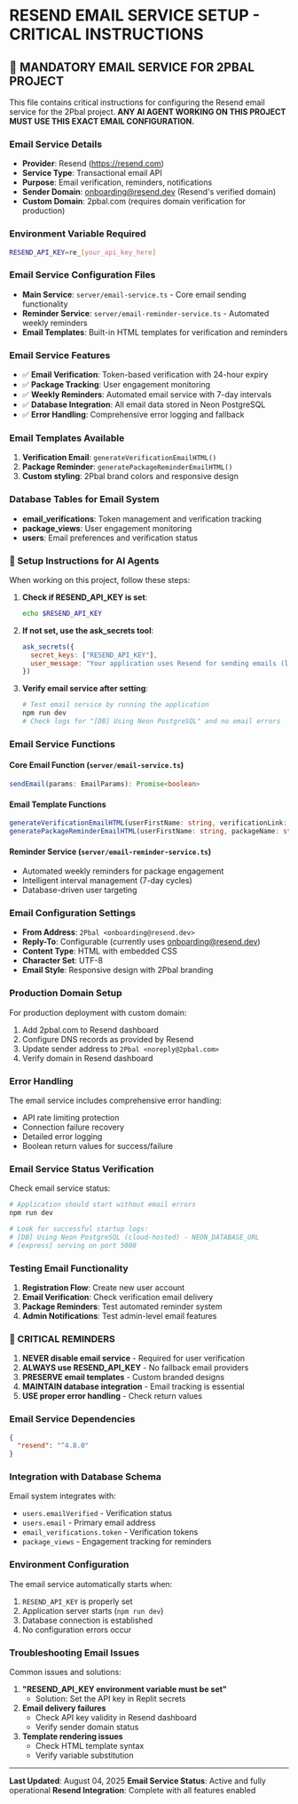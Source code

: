 # RESEND EMAIL SERVICE SETUP - CRITICAL INSTRUCTIONS

## 🚨 MANDATORY EMAIL SERVICE FOR 2PBAL PROJECT

This file contains critical instructions for configuring the Resend email service for the 2Pbal project. **ANY AI AGENT WORKING ON THIS PROJECT MUST USE THIS EXACT EMAIL CONFIGURATION.**

### Email Service Details
- **Provider**: Resend (https://resend.com)
- **Service Type**: Transactional email API
- **Purpose**: Email verification, reminders, notifications
- **Sender Domain**: onboarding@resend.dev (Resend's verified domain)
- **Custom Domain**: 2pbal.com (requires domain verification for production)

### Environment Variable Required
```bash
RESEND_API_KEY=re_[your_api_key_here]
```

### Email Service Configuration Files
- **Main Service**: `server/email-service.ts` - Core email sending functionality
- **Reminder Service**: `server/email-reminder-service.ts` - Automated weekly reminders
- **Email Templates**: Built-in HTML templates for verification and reminders

### Email Service Features
- ✅ **Email Verification**: Token-based verification with 24-hour expiry
- ✅ **Package Tracking**: User engagement monitoring
- ✅ **Weekly Reminders**: Automated email service with 7-day intervals
- ✅ **Database Integration**: All email data stored in Neon PostgreSQL
- ✅ **Error Handling**: Comprehensive error logging and fallback

### Email Templates Available
1. **Verification Email**: `generateVerificationEmailHTML()`
2. **Package Reminder**: `generatePackageReminderEmailHTML()`
3. **Custom styling**: 2Pbal brand colors and responsive design

### Database Tables for Email System
- **email_verifications**: Token management and verification tracking
- **package_views**: User engagement monitoring
- **users**: Email preferences and verification status

### 🔧 Setup Instructions for AI Agents

When working on this project, follow these steps:

1. **Check if RESEND_API_KEY is set**:
   ```bash
   echo $RESEND_API_KEY
   ```

2. **If not set, use the ask_secrets tool**:
   ```javascript
   ask_secrets({
     secret_keys: ["RESEND_API_KEY"],
     user_message: "Your application uses Resend for sending emails (like verification emails and reminders). To make this work, I need a RESEND_API_KEY from your Resend account. If you don't have a Resend account yet, you can sign up at resend.com and get an API key from your dashboard. The key will look something like 're_...' and allows your app to send emails securely."
   })
   ```

3. **Verify email service after setting**:
   ```bash
   # Test email service by running the application
   npm run dev
   # Check logs for "[DB] Using Neon PostgreSQL" and no email errors
   ```

### Email Service Functions

#### Core Email Function (`server/email-service.ts`)
```typescript
sendEmail(params: EmailParams): Promise<boolean>
```

#### Email Template Functions
```typescript
generateVerificationEmailHTML(userFirstName: string, verificationLink: string): string
generatePackageReminderEmailHTML(userFirstName: string, packageName: string, reminderLink: string): string
```

#### Reminder Service (`server/email-reminder-service.ts`)
- Automated weekly reminders for package engagement
- Intelligent interval management (7-day cycles)
- Database-driven user targeting

### Email Configuration Settings
- **From Address**: `2Pbal <onboarding@resend.dev>`
- **Reply-To**: Configurable (currently uses onboarding@resend.dev)
- **Content Type**: HTML with embedded CSS
- **Character Set**: UTF-8
- **Email Style**: Responsive design with 2Pbal branding

### Production Domain Setup
For production deployment with custom domain:
1. Add 2pbal.com to Resend dashboard
2. Configure DNS records as provided by Resend
3. Update sender address to `2Pbal <noreply@2pbal.com>`
4. Verify domain in Resend dashboard

### Error Handling
The email service includes comprehensive error handling:
- API rate limiting protection
- Connection failure recovery
- Detailed error logging
- Boolean return values for success/failure

### Email Service Status Verification
Check email service status:
```bash
# Application should start without email errors
npm run dev

# Look for successful startup logs:
# [DB] Using Neon PostgreSQL (cloud-hosted) - NEON_DATABASE_URL
# [express] serving on port 5000
```

### Testing Email Functionality
1. **Registration Flow**: Create new user account
2. **Email Verification**: Check verification email delivery
3. **Package Reminders**: Test automated reminder system
4. **Admin Notifications**: Test admin-level email features

### 🚨 CRITICAL REMINDERS
1. **NEVER disable email service** - Required for user verification
2. **ALWAYS use RESEND_API_KEY** - No fallback email providers
3. **PRESERVE email templates** - Custom branded designs
4. **MAINTAIN database integration** - Email tracking is essential
5. **USE proper error handling** - Check return values

### Email Service Dependencies
```json
{
  "resend": "^4.8.0"
}
```

### Integration with Database Schema
Email system integrates with:
- `users.emailVerified` - Verification status
- `users.email` - Primary email address
- `email_verifications.token` - Verification tokens
- `package_views` - Engagement tracking for reminders

### Environment Configuration
The email service automatically starts when:
1. `RESEND_API_KEY` is properly set
2. Application server starts (`npm run dev`)
3. Database connection is established
4. No configuration errors occur

### Troubleshooting Email Issues
Common issues and solutions:
1. **"RESEND_API_KEY environment variable must be set"**
   - Solution: Set the API key in Replit secrets
2. **Email delivery failures**
   - Check API key validity in Resend dashboard
   - Verify sender domain status
3. **Template rendering issues**
   - Check HTML template syntax
   - Verify variable substitution

---

**Last Updated**: August 04, 2025
**Email Service Status**: Active and fully operational
**Resend Integration**: Complete with all features enabled